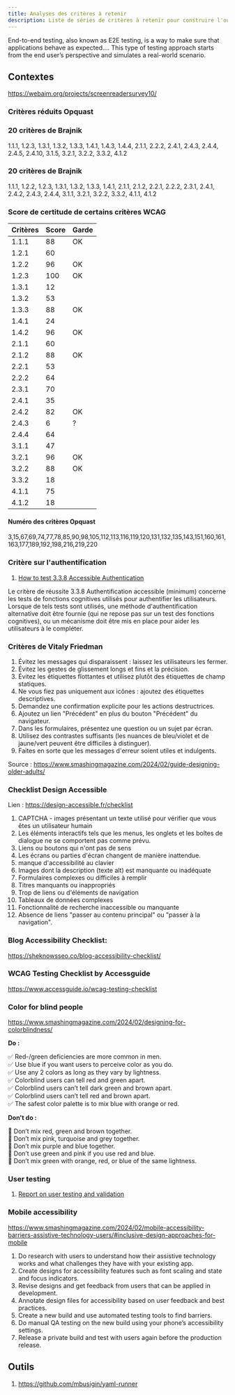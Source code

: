 ```yaml
---
title: Analyses des critères à retenir
description: Liste de séries de critères à retenir pour construire l'outil d'évaluation
---
```


End-to-end testing, also known as E2E testing, is a way to make sure that applications behave as expected…. This type of testing approach starts from the end user’s perspective and simulates a real-world scenario.


## Contextes

https://webaim.org/projects/screenreadersurvey10/

### Critères réduits Opquast

### 20 critères de Brajnik

1.1.1, 1.2.3, 1.3.1, 1.3.2, 1.3.3, 1.4.1, 1.4.3, 1.4.4, 2.1.1, 2.2.2, 2.4.1, 2.4.3, 2.4.4, 2.4.5, 2.4.10, 3.1.5, 3.2.1, 3.2.2, 3.3.2, 4.1.2

### 20 critères de Brajnik

1.1.1, 1.2.2, 1.2.3, 1.3.1, 1.3.2, 1.3.3, 1.4.1, 2.1.1, 2.1.2, 2.2.1, 2.2.2, 2.3.1, 2.4.1, 2.4.2, 2.4.3, 2.4.4, 3.1.1, 3.2.1, 3.2.2, 3.3.2, 4.1.1, 4.1.2


### Score de certitude de certains critères WCAG

| Critères | Score  |  Garde  |
|----------|--------|---------|
|1.1.1     |     88 |    OK   |
|1.2.1     |     60 |         |
|1.2.2     |     96 |    OK   |
|1.2.3     |    100 |    OK   |
|1.3.1     |     12 |         |
|1.3.2     |     53 |         |
|1.3.3     |     88 |    OK   |
|1.4.1     |     24 |         |
|1.4.2     |     96 |    OK   |
|2.1.1     |     60 |         |
|2.1.2     |     88 |    OK   |
|2.2.1     |     53 |         |
|2.2.2     |     64 |         |
|2.3.1     |     70 |         |
|2.4.1     |     35 |         |
|2.4.2     |     82 |    OK   |
|2.4.3     |     6  |     ?   |
|2.4.4     |     64 |         |
|3.1.1     |     47 |         |
|3.2.1     |     96 |    OK   |
|3.2.2     |     88 |    OK   |
|3.3.2     |     18 |         |
|4.1.1     |     75 |         |
|4.1.2     |     18 |         |

#### Numéro des critères Opquast

3,15,67,69,74,77,78,85,90,98,105,112,113,116,119,120,131,132,135,143,151,160,161,163,177,189,192,198,216,219,220

### Critère sur l'authentification

 1. [How to test 3.3.8 Accessible Authentication](https://www.tpgi.com/how-to-test-3-3-8-accessible-authentication-minimum/)

 Le critère de réussite 3.3.8 Authentification accessible (minimum) concerne les tests de fonctions cognitives utilisés pour authentifier les utilisateurs. Lorsque de tels tests sont utilisés, une méthode d'authentification alternative doit être fournie (qui ne repose pas sur un test des fonctions cognitives), ou un mécanisme doit être mis en place pour aider les utilisateurs à le compléter.

### Critères de Vitaly Friedman

1. Évitez les messages qui disparaissent : laissez les utilisateurs les fermer.
1. Évitez les gestes de glissement longs et fins et la précision.
1. Évitez les étiquettes flottantes et utilisez plutôt des étiquettes de champ statiques.
1. Ne vous fiez pas uniquement aux icônes : ajoutez des étiquettes descriptives.
1. Demandez une confirmation explicite pour les actions destructrices.
1. Ajoutez un lien "Précédent" en plus du bouton "Précédent" du navigateur.
1. Dans les formulaires, présentez une question ou un sujet par écran.
1. Utilisez des contrastes suffisants (les nuances de bleu/violet et de jaune/vert peuvent être difficiles à distinguer).
1. Faites en sorte que les messages d'erreur soient utiles et indulgents.

Source : https://www.smashingmagazine.com/2024/02/guide-designing-older-adults/

### Checklist Design Accessible

Lien : https://design-accessible.fr/checklist

1. CAPTCHA - images présentant un texte utilisé pour vérifier que vous êtes un utilisateur humain
1. Les éléments interactifs tels que les menus, les onglets et les boîtes de dialogue ne se comportent pas comme prévu.
1. Liens ou boutons qui n'ont pas de sens
1. Les écrans ou parties d'écran changent de manière inattendue.
1. manque d'accessibilité au clavier
1. Images dont la description (texte alt) est manquante ou inadéquate
1. Formulaires complexes ou difficiles à remplir
1. Titres manquants ou inappropriés
1. Trop de liens ou d'éléments de navigation
1. Tableaux de données complexes
1. Fonctionnalité de recherche inaccessible ou manquante
1. Absence de liens "passer au contenu principal" ou "passer à la navigation".

### Blog Accessibility Checklist:

https://sheknowsseo.co/blog-accessibility-checklist/

### WCAG Testing Checklist by Accessguide

https://www.accessguide.io/wcag-testing-checklist


### Color for blind people

<https://www.smashingmagazine.com/2024/02/designing-for-colorblindness/>

**Do :**

✅ Red-/green deficiencies are more common in men.  
✅ Use blue if you want users to perceive color as you do.  
✅ Use any 2 colors as long as they vary by lightness.  
✅ Colorblind users can tell red and green apart.  
✅ Colorblind users can’t tell dark green and brown apart.  
✅ Colorblind users can’t tell red and brown apart.  
✅ The safest color palette is to mix blue with orange or red.  

**Don't do :**

🚫 Don’t mix red, green and brown together.  
🚫 Don’t mix pink, turquoise and grey together.  
🚫 Don’t mix purple and blue together.  
🚫 Don’t use green and pink if you use red and blue.  
🚫 Don’t mix green with orange, red, or blue of the same lightness.  

### User testing

 1. [Report on user testing and validation](https://accessibilitycluster.com/main-results/user-testing)

### Mobile accessibility

https://www.smashingmagazine.com/2024/02/mobile-accessibility-barriers-assistive-technology-users/#inclusive-design-approaches-for-mobile

 1. Do research with users to understand how their assistive technology works and what challenges they have with your existing app.
 1. Create designs for accessibility features such as font scaling and state and focus indicators.
 1. Revise designs and get feedback from users that can be applied in development.
 1. Annotate design files for accessibility based on user feedback and best practices.
 1. Create a new build and use automated testing tools to find barriers.
 1. Do manual QA testing on the new build using your phone’s accessibility settings.
 1. Release a private build and test with users again before the production release.

## Outils

 1. https://github.com/mbusigin/yaml-runner